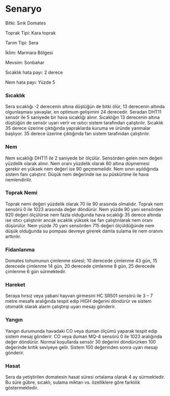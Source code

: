 # Senaryo

Bitki: Sırık Domates

Toprak Tipi: Kara toprak

Tarım Tipi: Sera

İklim: Marmara Bölgesi

Mevsim: Sonbahar

Sıcaklık hata payı: 2 derece

Nem hata payı: Yüzde 5

### **Sıcaklık**

Sera sıcaklığı -2 derecenin altına düştüğün de bitki ölür, 13 derecenin altında olgunlaşması yavaşlar, en optimum gelişimini 24 derecedir. Seradan DHT11 sensör ile 5 saniyede bir hava sıcaklığı alınır. Sıcaklığın 13 derecenin altına düştüğün de sensör uyarı verir ve ısıtıcı sistem tarafından çalıştırılır. Sıcaklık 35 derece üzerine çıktığında yapraklarda kuruma ve üründe yanmalar başlıyor. 35 derece üzerine çıktığında fan sistem tarafından çalıştırılır.

### **Nem**

Nem sıcaklığı DHT11 ile 2 saniyede bir ölçülür. Sensörden gelen nem değeri yüzdelik olarak alınır. Nem oranı yüzdelik olarak 60 altına düşmemesi gerekir en yüksek nem değeri ise 90 geçmemelidir. Nem sınırı aşıldığında sistem fanı çalıştırır. Düşük nem değerinde ise su püskürtme ile hava nemlendirilir.

### **Toprak Nemi**

Toprak nemi değeri yüzdelik olarak 70 ile 90 arasında olmalıdır. Toprak nem sensörü 0 ile 1023 arasında değer döndürür. Nem yüzde 90 yani sensörden 920 değeri ölçülürse nem fazla olduğunda hava sıcaklığı 35 derece altında ise ıstıcı çalıştırılır ancak sıcaklık yüksek ise fan çalıştırılarak nem oranı düşürülür. Nem yüzde 70 yani sensörden 715 değeri ölçüldüğünde nem düşük olduğunda su pompası devreye girerek damla sulama ile nem oranını arttırılır.

### **Fidanlanma**

Domates tohumunun çimlenme süresi; 10 derecede çimlenme 43 gün, 15 derecede çimlenme 14 gün, 20 derecede çimlenme 8 gün, 25 derecede çimlenme 6 gün sürmektedir.

### **Hareket**

Seraya hırsız veya yabani hayvan girmesini HC SR501 sensörü ile 3 – 7 metre mesafe aralığında tespit edip HIGH değerini döndürür ve sistem otomatik olarak alarm çalıştırıp uyarı mesajı gönderir.

### **Yangın**

Yangın durumunda havadaki CO veya duman ölçümü yaparak tespit edip sistem mesaj gönderir. CO veya duman MQ-4 sensörü 0 ile 1023 aralığında değer döndürür. Normal koşullarda sensör 30 değerini döndürürken 100 değerinde kritik seviyeye gelir. Sistem 100 değerinden sonra uyarı mesajı gönderir.

### **Hasat**

Sera da yetiştirilen domatesin hasat süresi ortalama olarak 4 ay sürmektedir. Bu süre gübre, sıcaklı, sulama miktarı vs. özelliklere göre farklılık göstermektedir.

